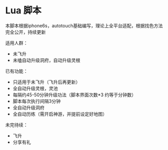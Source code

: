 # Lua 脚本
本脚本根据iphone6s，autotouch基础编写，理论上全平台适配，根据找色方法
完全公开，持续更新

适用人群：
* 未飞升
* 未嗑自动升级洞府，自动升级灵根

已有功能：
* 只适用于未飞升（飞升后再更新）
* 全自动升级灵根，灵池
* 每隔约45-50分钟升级功法（脚本界面次数*3 约等于分钟数）
* 脚本每次执行间隔3分钟
* 全自动升级洞府
* 全自动历练（需开启神游，并提前设定好地图）

未完待续：
* 飞升
* 分享有礼
